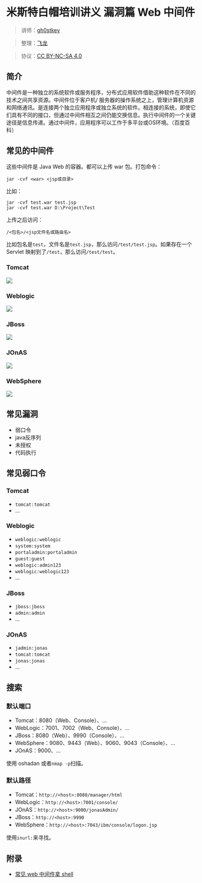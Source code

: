# 米斯特白帽培训讲义 漏洞篇 Web 中间件

> 讲师：[gh0stkey](https://www.zhihu.com/people/gh0stkey/answers)

> 整理：[飞龙](https://github.com/)

> 协议：[CC BY-NC-SA 4.0](http://creativecommons.org/licenses/by-nc-sa/4.0)

## 简介

中间件是一种独立的系统软件或服务程序，分布式应用软件借助这种软件在不同的技术之间共享资源。中间件位于客户机/ 服务器的操作系统之上，管理计算机资源和网络通讯。是连接两个独立应用程序或独立系统的软件。相连接的系统，即使它们具有不同的接口，但通过中间件相互之间仍能交换信息。执行中间件的一个关键途径是信息传递。通过中间件，应用程序可以工作于多平台或OS环境。（百度百科）

## 常见的中间件

这些中间件是 Java Web 的容器。都可以上传 war 包。打包命令：

```
jar -cvf <war> <jsp或目录>
```

比如：

```
jar -cvf test.war test.jsp
jar -cvf test.war D:\Project\Test
```

上传之后访问：

```
/<包名>/<jsp文件名或路由名>
```

比如包名是`test`，文件名是`test.jsp`，那么访问`/test/test.jsp`。如果存在一个 Servlet 映射到了`/test`，那么访问`/test/test`。

### Tomcat

![](http://upload-images.jianshu.io/upload_images/118142-dbf14be915ddbdba.png)

### Weblogic

![](http://upload-images.jianshu.io/upload_images/118142-5e7a7be267975351.png)

### JBoss

![](http://upload-images.jianshu.io/upload_images/118142-dc3a1552fe4322e5.png)

### JOnAS

![](http://upload-images.jianshu.io/upload_images/118142-b7bd2200300423fa.png)

### WebSphere

![](http://upload-images.jianshu.io/upload_images/118142-bf2fb9d95add1013.png)

## 常见漏洞

+   弱口令
+   java反序列
+   未授权
+   代码执行

## 常见弱口令

### Tomcat

+   `tomcat:tomcat`
+   ...

### Weblogic

+   `weblogic:weblogic`
+   `system:system`
+   `portaladmin:portaladmin`
+   `guest:guest`
+   `weblogic:admin123`
+   `weblogic:weblogic123`
+   ...

### JBoss

+   `jboss:jboss`
+   `admin:admin`
+   ...

### JOnAS 

+   `jadmin:jonas`
+   `tomcat:tomcat`
+   `jonas:jonas`
+   ...

## 搜索

### 默认端口

+   Tomcat：8080（Web、Console）、...
+   WebLogic：7001、7002（Web、Console）、...
+   JBoss：8080（Web）、9990（Console）、...
+   WebSphere：9080、9443（Web）、9060、9043（Console）、...
+   JOnAS：9000、...

使用 oshadan 或者`nmap -p`扫描。

### 默认路径

+   Tomcat：`http://<host>:8080/manager/html`
+   WebLogic：`http://<host>:7001/console/`
+   JOnAS：`http://<host>:9000/jonasAdmin/`
+   JBoss：`http://<host>:9990`
+   WebSphere：`http://<host>:7043/ibm/console/logon.jsp`

使用`inurl:`来寻找。

## 附录

+   [常见 web 中间件拿 shell](http://www.2cto.com/article/201306/221832.html)